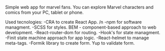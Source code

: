 Simple web app for marvel fans. 
You can explore Marvel characters and comics from your PC, tablet or phone.

Used tecnologies:
-CRA to create React App. /n
-npm for software managment.
-SCSS for styles. BEM - component-based approach to web development.
-React-router-dom for routing.
-Hook's for state managment. 
-Finit state machine approach for app logic.
-React-helmet to manage meta-tags.
-Formik library to create form. Yup to validate form.

